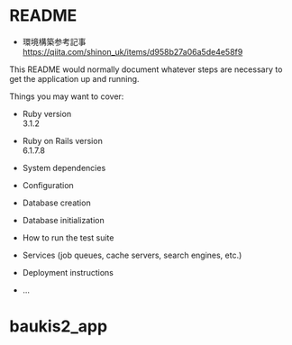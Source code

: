 # README
* 環境構築参考記事  
  https://qiita.com/shinon_uk/items/d958b27a06a5de4e58f9

This README would normally document whatever steps are necessary to get the
application up and running.

Things you may want to cover:

* Ruby version  
  3.1.2

* Ruby on Rails version  
  6.1.7.8

* System dependencies

* Configuration

* Database creation

* Database initialization

* How to run the test suite

* Services (job queues, cache servers, search engines, etc.)

* Deployment instructions

* ...
# baukis2_app
